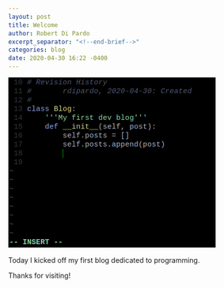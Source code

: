 ```yaml
---
layout: post
title: Welcome
author: Robert Di Pardo
excerpt_separator: "<!--end-brief-->"
categories: blog
date: 2020-04-30 16:22 -0400
---
```


![welcome-screen](/assets/images/posts/2020.04.30/init_blog.png)

<!--end-brief-->


Today I kicked off my first blog dedicated to programming.

Thanks for visiting!
